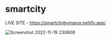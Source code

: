 # smartcity
LIVE SITE - https://smartcitybymanor.netlify.app/

![Screenshot 2022-11-19 230608](https://user-images.githubusercontent.com/112718846/202864086-bf64cc07-bfb3-4710-b942-1ac8f73ade2c.png)
